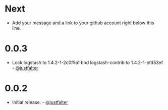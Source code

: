 Next
====

* Add your message and a link to your github account right below this line.

0.0.3
====
* Lock logstash to 1.4.2-1-2c0f5a1 bnd logstash-contrib to 1.4.2-1-efd53ef - [@justfalter](https://github.com/justfalter)


0.0.2
====
* Initial release. - [@justfalter](https://github.com/justfalter)
